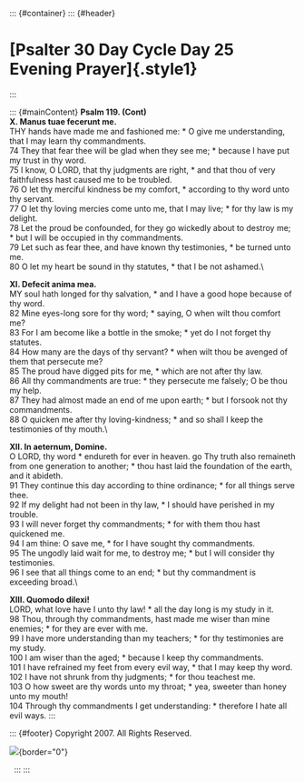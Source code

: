 ::: {#container}
::: {#header}
# [Psalter 30 Day Cycle Day 25 Evening Prayer]{.style1}
:::

::: {#mainContent}
**Psalm 119. (Cont)\
X. Manus tuae fecerunt me.**\
THY hands have made me and fashioned me: \* O give me understanding,
that I may learn thy commandments.\
74 They that fear thee will be glad when they see me; \* because I have
put my trust in thy word.\
75 I know, O LORD, that thy judgments are right, \* and that thou of
very faithfulness hast caused me to be troubled.\
76 O let thy merciful kindness be my comfort, \* according to thy word
unto thy servant.\
77 O let thy loving mercies come unto me, that I may live; \* for thy
law is my delight.\
78 Let the proud be confounded, for they go wickedly about to destroy
me; \* but I will be occupied in thy commandments.\
79 Let such as fear thee, and have known thy testimonies, \* be turned
unto me.\
80 O let my heart be sound in thy statutes, \* that I be not ashamed.\

**XI. Defecit anima mea.**\
MY soul hath longed for thy salvation, \* and I have a good hope because
of thy word.\
82 Mine eyes-long sore for thy word; \* saying, O when wilt thou comfort
me?\
83 For I am become like a bottle in the smoke; \* yet do I not forget
thy statutes.\
84 How many are the days of thy servant? \* when wilt thou be avenged of
them that persecute me?\
85 The proud have digged pits for me, \* which are not after thy law.\
86 All thy commandments are true: \* they persecute me falsely; O be
thou my help.\
87 They had almost made an end of me upon earth; \* but I forsook not
thy commandments.\
88 O quicken me after thy loving-kindness; \* and so shall I keep the
testimonies of thy mouth.\

**XII. In aeternum, Domine.**\
O LORD, thy word \* endureth for ever in heaven. go Thy truth also
remaineth from one generation to another; \* thou hast laid the
foundation of the earth, and it abideth.\
91 They continue this day according to thine ordinance; \* for all
things serve thee.\
92 If my delight had not been in thy law, \* I should have perished in
my trouble.\
93 I will never forget thy commandments; \* for with them thou hast
quickened me.\
94 I am thine: O save me, \* for I have sought thy commandments.\
95 The ungodly laid wait for me, to destroy me; \* but I will consider
thy testimonies.\
96 I see that all things come to an end; \* but thy commandment is
exceeding broad.\

**XIII. Quomodo dilexi!**\
LORD, what love have I unto thy law! \* all the day long is my study in
it.\
98 Thou, through thy commandments, hast made me wiser than mine enemies;
\* for they are ever with me.\
99 I have more understanding than my teachers; \* for thy testimonies
are my study.\
100 I am wiser than the aged; \* because I keep thy commandments.\
101 I have refrained my feet from every evil way, \* that I may keep thy
word.\
102 I have not shrunk from thy judgments; \* for thou teachest me.\
103 O how sweet are thy words unto my throat; \* yea, sweeter than honey
unto my mouth!\
104 Through thy commandments I get understanding: \* therefore I hate
all evil ways.
:::

::: {#footer}
Copyright 2007. All Rights Reserved.

![](http://stats.superstats.com/b/ss/DAVIDMCMANNES/1){border="0"}

 
:::
:::
